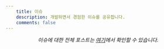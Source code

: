```yaml
---
    title: 이슈
    description: 개발하면서 경험한 이슈를 공유합니다.
    comments: false
---
```


_<center>이슈에 대한 전체 포스트는 [여기](/categories/개발-이야기/이슈)에서 확인할 수 있습니다.</center>_